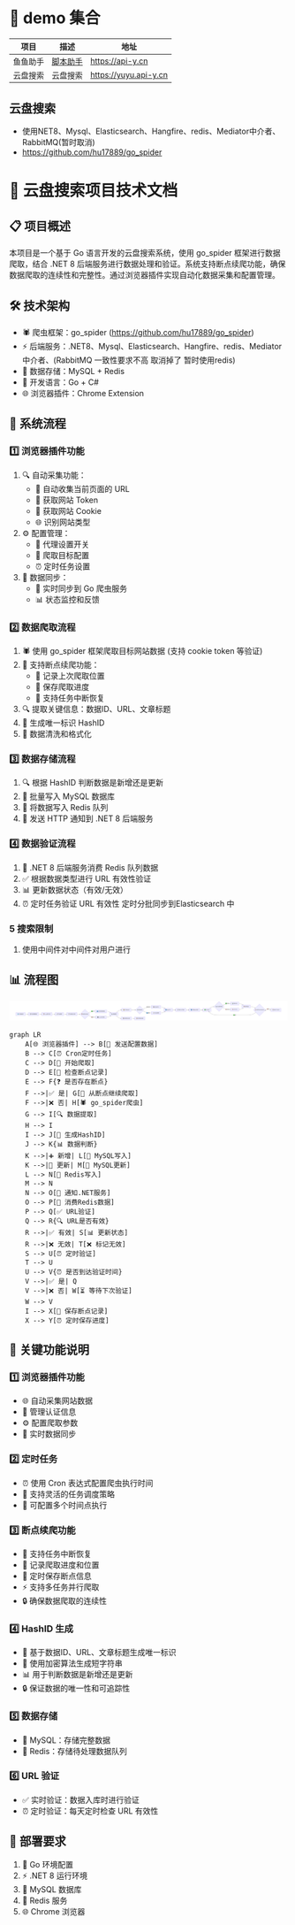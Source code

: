 # 🎯 demo 集合

| 项目     | 描述                                    | 地址             |
| -------- | -------------------------------------- | ---------------- |
| 鱼鱼助手 | [脚本助手](/docs/other/auto/README.md) | https://api-y.cn  |
| 云盘搜索 |            云盘搜索                   | https://yuyu.api-y.cn |




## 云盘搜索
- 使用NET8、Mysql、Elasticsearch、Hangfire、redis、Mediator中介者、RabbitMQ(暂时取消)
-  https://github.com/hu17889/go_spider

# 🚀 云盘搜索项目技术文档

## 📋 项目概述
本项目是一个基于 Go 语言开发的云盘搜索系统，使用 go_spider 框架进行数据爬取，结合 .NET 8 后端服务进行数据处理和验证。系统支持断点续爬功能，确保数据爬取的连续性和完整性。通过浏览器插件实现自动化数据采集和配置管理。

## 🛠️ 技术架构
- 🕷️ 爬虫框架：go_spider (https://github.com/hu17889/go_spider)
- ⚡ 后端服务：.NET8、Mysql、Elasticsearch、Hangfire、redis、Mediator中介者、(RabbitMQ 一致性要求不高 取消掉了 暂时使用redis)
- 💾 数据存储：MySQL + Redis
- 🔧 开发语言：Go + C#
- 🌐 浏览器插件：Chrome Extension

## 🔄 系统流程

### 1️⃣ 浏览器插件功能
1. 🔍 自动采集功能：
   - 📝 自动收集当前页面的 URL
   - 🔑 获取网站 Token
   - 🍪 获取网站 Cookie
   - 🌐 识别网站类型
2. ⚙️ 配置管理：
   - 🔄 代理设置开关
   - 🎯 爬取目标配置
   - ⏰ 定时任务设置
3. 📡 数据同步：
   - 🔄 实时同步到 Go 爬虫服务
   - 📊 状态监控和反馈

### 2️⃣ 数据爬取流程
1. 🕷️ 使用 go_spider 框架爬取目标网站数据 (支持 cookie token 等验证)
2. 📍 支持断点续爬功能：
   - 📝 记录上次爬取位置
   - 💾 保存爬取进度
   - 🔄 支持任务中断恢复
3. 🔍 提取关键信息：数据ID、URL、文章标题
4. 🔐 生成唯一标识 HashID
5. 🧹 数据清洗和格式化

### 3️⃣ 数据存储流程
1. 🔍 根据 HashID 判断数据是新增还是更新
2. 💾 批量写入 MySQL 数据库
3. 🔄 将数据写入 Redis 队列
4. 📡 发送 HTTP 通知到 .NET 8 后端服务

### 4️⃣ 数据验证流程
1. 🔄 .NET 8 后端服务消费 Redis 队列数据
2. ✅ 根据数据类型进行 URL 有效性验证
3. 📊 更新数据状态（有效/无效）
4. ⏰ 定时任务验证 URL 有效性 定时分批同步到Elasticsearch 中


### 5️ 搜索限制
1. 使用中间件对中间件对用户进行

<!-- ![es查询接口](/docs/other/yupan/image.png) -->

## 📊 流程图
![alt text](mermaid-2.png)
```mermaid
graph LR
    A[🌐 浏览器插件] --> B[📡 发送配置数据]
    B --> C[⏰ Cron定时任务]
    C --> D[🚀 开始爬取]
    D --> E[📝 检查断点记录]
    E --> F{❓ 是否存在断点}
    F -->|✅ 是| G[🔄 从断点继续爬取]
    F -->|❌ 否| H[🕷️ go_spider爬虫]
    G --> I[🔍 数据提取]
    H --> I
    I --> J[🔐 生成HashID]
    J --> K{📊 数据判断}
    K -->|➕ 新增| L[💾 MySQL写入]
    K -->|🔄 更新| M[📝 MySQL更新]
    L --> N[🔄 Redis写入]
    M --> N
    N --> O[📡 通知.NET服务]
    O --> P[🔄 消费Redis数据]
    P --> Q[✅ URL验证]
    Q --> R{🔍 URL是否有效}
    R -->|✅ 有效| S[📊 更新状态]
    R -->|❌ 无效| T[❌ 标记无效]
    S --> U[⏰ 定时验证]
    T --> U
    U --> V{⏰ 是否到达验证时间}
    V -->|✅ 是| Q
    V -->|❌ 否| W[⏳ 等待下次验证]
    W --> V
    I --> X[💾 保存断点记录]
    X --> Y[⏰ 定时保存进度]
```

## 🔑 关键功能说明

### 1️⃣ 浏览器插件功能
- 🌐 自动采集网站数据
- 🔑 管理认证信息
- ⚙️ 配置爬取参数
- 📡 实时数据同步

### 2️⃣ 定时任务
- ⏰ 使用 Cron 表达式配置爬虫执行时间
- 🔄 支持灵活的任务调度策略
- 📅 可配置多个时间点执行

### 3️⃣ 断点续爬功能
- 🔄 支持任务中断恢复
- 📝 记录爬取进度和位置
- 💾 定时保存断点信息
- ⚡ 支持多任务并行爬取
- 🔒 确保数据爬取的连续性

### 4️⃣ HashID 生成
- 🔐 基于数据ID、URL、文章标题生成唯一标识
- 🔑 使用加密算法生成短字符串
- 📊 用于判断数据是新增还是更新
- 🔒 保证数据的唯一性和可追踪性

### 5️⃣ 数据存储
- 💾 MySQL：存储完整数据
- 🔄 Redis：存储待处理数据队列

### 6️⃣ URL 验证
- ✅ 实时验证：数据入库时进行验证
- ⏰ 定时验证：每天定时检查 URL 有效性

## 🚀 部署要求
1. 🔧 Go 环境配置
2. ⚡ .NET 8 运行环境
3. 💾 MySQL 数据库
4. 🔄 Redis 服务
5. 🌐 Chrome 浏览器